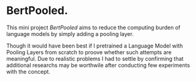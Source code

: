 # BertPooled. 
This mini project *BertPooled* aims to reduce the computing burden of language models by simply adding a pooling layer.    
  
Though it would have been best if I pretrained a Language Model with Pooling Layers from scratch to proove whether such attempts are meaningful.
Due to realistic problems I had to settle by confirming that additional researchs may be worthwile after conducting few experiments with the concept.
